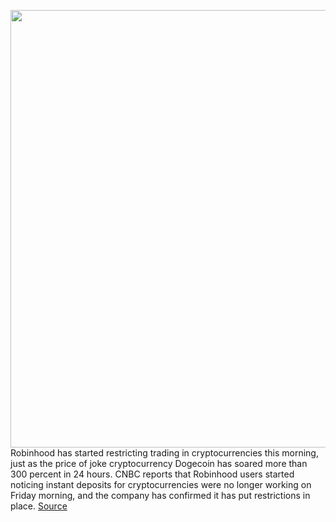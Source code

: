 <img src='https://cdn.vox-cdn.com/thumbor/hwnPe_eX2LDt8XEI8BJG7-PheUI=/0x0:560x345/1200x800/filters:focal(236x129:324x217)/cdn.vox-cdn.com/uploads/chorus_image/image/68739311/Dogecoin_logo.0.png' width='700px' /><br/>
Robinhood has started restricting trading in cryptocurrencies this morning, just as the price of joke cryptocurrency Dogecoin has soared more than 300 percent in 24 hours. CNBC reports that Robinhood users started noticing instant deposits for cryptocurrencies were no longer working on Friday morning, and the company has confirmed it has put restrictions in place.
<a href='https://www.theverge.com/2021/1/29/22255955/robinhood-cryptocurrency-restrictions-dogecoin-wallstreetbets'> Source <a/>